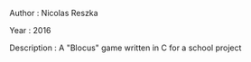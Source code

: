 Author : Nicolas Reszka

Year : 2016

Description : A "Blocus" game written in C for a school project

